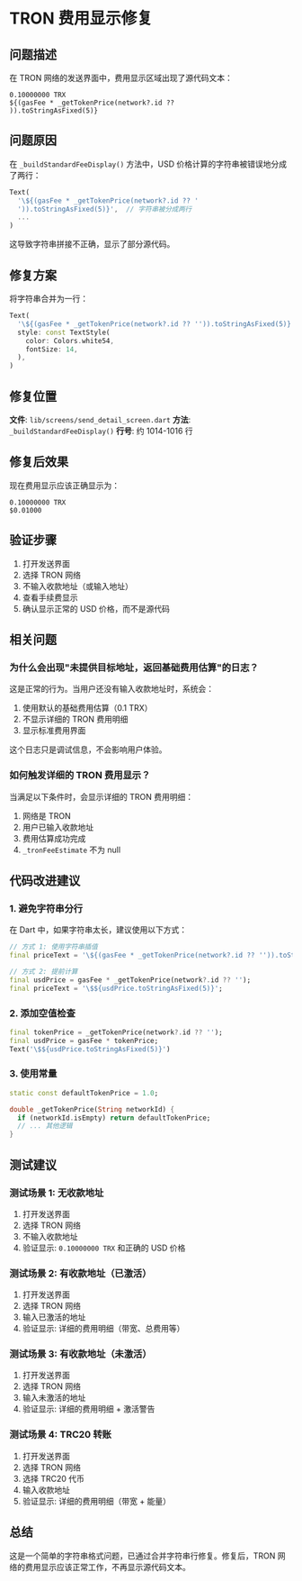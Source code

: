 # TRON 费用显示修复

## 问题描述

在 TRON 网络的发送界面中，费用显示区域出现了源代码文本：

```
0.10000000 TRX
${(gasFee * _getTokenPrice(network?.id ?? 
)).toStringAsFixed(5)}
```

## 问题原因

在 `_buildStandardFeeDisplay()` 方法中，USD 价格计算的字符串被错误地分成了两行：

```dart
Text(
  '\${(gasFee * _getTokenPrice(network?.id ?? '
  ')).toStringAsFixed(5)}',  // 字符串被分成两行
  ...
)
```

这导致字符串拼接不正确，显示了部分源代码。

## 修复方案

将字符串合并为一行：

```dart
Text(
  '\${(gasFee * _getTokenPrice(network?.id ?? '')).toStringAsFixed(5)}',
  style: const TextStyle(
    color: Colors.white54,
    fontSize: 14,
  ),
)
```

## 修复位置

**文件**: `lib/screens/send_detail_screen.dart`
**方法**: `_buildStandardFeeDisplay()`
**行号**: 约 1014-1016 行

## 修复后效果

现在费用显示应该正确显示为：

```
0.10000000 TRX
$0.01000
```

## 验证步骤

1. 打开发送界面
2. 选择 TRON 网络
3. 不输入收款地址（或输入地址）
4. 查看手续费显示
5. 确认显示正常的 USD 价格，而不是源代码

## 相关问题

### 为什么会出现"未提供目标地址，返回基础费用估算"的日志？

这是正常的行为。当用户还没有输入收款地址时，系统会：
1. 使用默认的基础费用估算（0.1 TRX）
2. 不显示详细的 TRON 费用明细
3. 显示标准费用界面

这个日志只是调试信息，不会影响用户体验。

### 如何触发详细的 TRON 费用显示？

当满足以下条件时，会显示详细的 TRON 费用明细：
1. 网络是 TRON
2. 用户已输入收款地址
3. 费用估算成功完成
4. `_tronFeeEstimate` 不为 null

## 代码改进建议

### 1. 避免字符串分行

在 Dart 中，如果字符串太长，建议使用以下方式：

```dart
// 方式 1: 使用字符串插值
final priceText = '\${(gasFee * _getTokenPrice(network?.id ?? '')).toStringAsFixed(5)}';

// 方式 2: 提前计算
final usdPrice = gasFee * _getTokenPrice(network?.id ?? '');
final priceText = '\$${usdPrice.toStringAsFixed(5)}';
```

### 2. 添加空值检查

```dart
final tokenPrice = _getTokenPrice(network?.id ?? '');
final usdPrice = gasFee * tokenPrice;
Text('\$${usdPrice.toStringAsFixed(5)}')
```

### 3. 使用常量

```dart
static const defaultTokenPrice = 1.0;

double _getTokenPrice(String networkId) {
  if (networkId.isEmpty) return defaultTokenPrice;
  // ... 其他逻辑
}
```

## 测试建议

### 测试场景 1: 无收款地址
1. 打开发送界面
2. 选择 TRON 网络
3. 不输入收款地址
4. 验证显示: `0.10000000 TRX` 和正确的 USD 价格

### 测试场景 2: 有收款地址（已激活）
1. 打开发送界面
2. 选择 TRON 网络
3. 输入已激活的地址
4. 验证显示: 详细的费用明细（带宽、总费用等）

### 测试场景 3: 有收款地址（未激活）
1. 打开发送界面
2. 选择 TRON 网络
3. 输入未激活的地址
4. 验证显示: 详细的费用明细 + 激活警告

### 测试场景 4: TRC20 转账
1. 打开发送界面
2. 选择 TRON 网络
3. 选择 TRC20 代币
4. 输入收款地址
5. 验证显示: 详细的费用明细（带宽 + 能量）

## 总结

这是一个简单的字符串格式问题，已通过合并字符串行修复。修复后，TRON 网络的费用显示应该正常工作，不再显示源代码文本。
